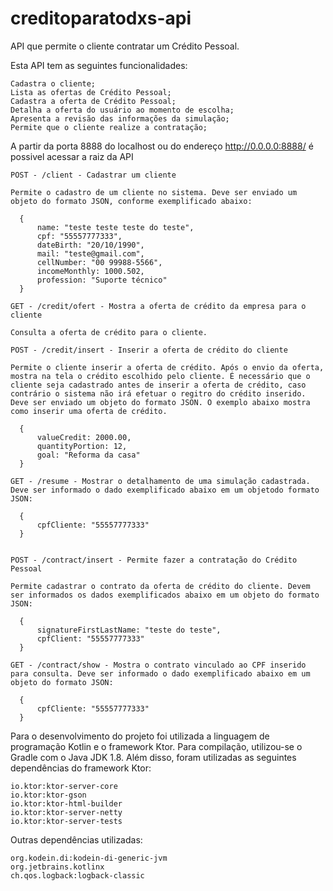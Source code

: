 # creditoparatodxs-api
 
API que permite o cliente contratar um Crédito Pessoal.

Esta API tem as seguintes funcionalidades: 
    
    Cadastra o cliente;
    Lista as ofertas de Crédito Pessoal;
    Cadastra a oferta de Crédito Pessoal;
    Detalha a oferta do usuário ao momento de escolha;
    Apresenta a revisão das informações da simulação;
    Permite que o cliente realize a contratação;


A partir da porta 8888 do localhost ou do endereço http://0.0.0.0:8888/ é possivel acessar a raiz da API

    POST - /client - Cadastrar um cliente

    Permite o cadastro de um cliente no sistema. Deve ser enviado um objeto do formato JSON, conforme exemplificado abaixo:

      {
          name: "teste teste teste do teste",
          cpf: "55557777333",
          dateBirth: "20/10/1990",
          mail: "teste@gmail.com",
          cellNumber: "00 99988-5566",
          incomeMonthly: 1000.502,
          profession: "Suporte técnico"
      }
      
    GET - /credit/ofert - Mostra a oferta de crédito da empresa para o cliente 
    
    Consulta a oferta de crédito para o cliente.

    POST - /credit/insert - Inserir a oferta de crédito do cliente 

    Permite o cliente inserir a oferta de crédito. Após o envio da oferta, mostra na tela o crédito escolhido pelo cliente. É necessário que o cliente seja cadastrado antes de inserir a oferta de crédito, caso contrário o sistema não irá efetuar o regitro do crédito inserido. Deve ser enviado um objeto do formato JSON. O exemplo abaixo mostra como inserir uma oferta de crédito.
    
      {
          valueCredit: 2000.00,
          quantityPortion: 12,
          goal: "Reforma da casa"
      } 

    GET - /resume - Mostrar o detalhamento de uma simulação cadastrada. Deve ser informado o dado exemplificado abaixo em um objetodo formato JSON:
    
      {
          cpfCliente: "55557777333"   
      }


    POST - /contract/insert - Permite fazer a contratação do Crédito Pessoal

    Permite cadastrar o contrato da oferta de crédito do cliente. Devem ser informados os dados exemplificados abaixo em um objeto do formato JSON:

      {
          signatureFirstLastName: "teste do teste",
          cpfClient: "55557777333"
      }
      
    GET - /contract/show - Mostra o contrato vinculado ao CPF inserido para consulta. Deve ser informado o dado exemplificado abaixo em um objeto do formato JSON:
    
      {
          cpfCliente: "55557777333"   
      }


Para o desenvolvimento do projeto foi utilizada a linguagem de programação Kotlin e o framework Ktor. Para compilação, utilizou-se o Gradle com o Java JDK 1.8. Além disso, foram utilizadas as seguintes dependências do framework Ktor:

    io.ktor:ktor-server-core
    io.ktor:ktor-gson
    io.ktor:ktor-html-builder
    io.ktor:ktor-server-netty
    io.ktor:ktor-server-tests
    
Outras dependências utilizadas:

    org.kodein.di:kodein-di-generic-jvm
    org.jetbrains.kotlinx
    ch.qos.logback:logback-classic
